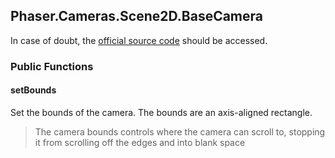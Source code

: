 ## Phaser.Cameras.Scene2D.BaseCamera

In case of doubt, the [official source code](https://github.com/photonstorm/phaser) should be accessed.

### Public Functions

#### setBounds

Set the bounds of the camera. The bounds are an axis-aligned rectangle.

> The camera bounds controls where the camera can scroll to, stopping it from scrolling off the
> edges and into blank space

